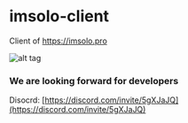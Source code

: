 # imsolo-client
Client of https://imsolo.pro

![alt tag](https://legendmod.ml/banners/iconSolo.png)

### We are looking forward for developers

Disocrd: [https://discord.com/invite/5gXJaJQ](https://discord.com/invite/5gXJaJQ)
